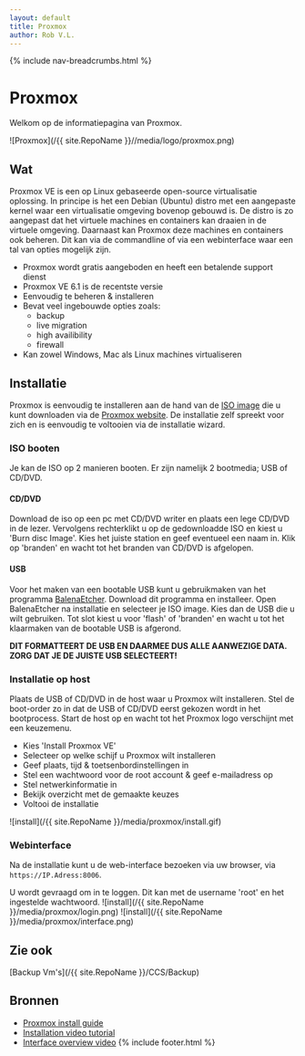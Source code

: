 ```yaml
---
layout: default
title: Proxmox
author: Rob V.L.
---
```


{% include nav-breadcrumbs.html %}



# Proxmox

Welkom op de informatiepagina van Proxmox.

![Proxmox](/{{ site.RepoName }}//media/logo/proxmox.png)

## Wat
Proxmox VE is een op Linux gebaseerde open-source virtualisatie oplossing. In principe is het een Debian (Ubuntu) distro met een aangepaste kernel waar een virtualisatie omgeving bovenop gebouwd is. De distro is zo aangepast dat het virtuele machines en containers kan draaien in de virtuele omgeving. Daarnaast kan Proxmox deze machines en containers ook beheren. Dit kan via de commandline of via een webinterface waar een tal van opties mogelijk zijn. 

* Proxmox wordt gratis aangeboden en heeft een betalende support dienst
* Proxmox VE 6.1 is de recentste versie
* Eenvoudig te beheren & installeren
* Bevat veel ingebouwde opties zoals: 
    * backup
    * live migration
    * high availibility
    * firewall
* Kan zowel Windows, Mac als Linux machines virtualiseren


## Installatie 
Proxmox is eenvoudig te installeren aan de hand van de [ISO image](https://www.proxmox.com/en/downloads/category/iso-images-pve) die u kunt downloaden via de [Proxmox website](https://www.proxmox.com/en/). De installatie zelf spreekt voor zich en is eenvoudig te voltooien via de installatie wizard.

### ISO booten
Je kan de ISO op 2 manieren booten. Er zijn namelijk 2 bootmedia; USB of CD/DVD.

#### CD/DVD
Download de iso op een pc met CD/DVD writer en plaats een lege CD/DVD in de lezer.
Vervolgens rechterklikt u op de gedownloadde ISO en kiest u 'Burn disc Image'. Kies het juiste station en geef eventueel een naam in.
Klik op 'branden' en wacht tot het branden van CD/DVD is afgelopen.

#### USB
Voor het maken van een bootable USB kunt u gebruikmaken van het programma [BalenaEtcher](https://www.balena.io/etcher/). Download dit programma en installeer.
Open BalenaEtcher na installatie en selecteer je ISO image. Kies dan de USB die u wilt gebruiken. Tot slot kiest u voor 'flash' of 'branden' en wacht u tot het klaarmaken van de bootable USB is afgerond.

__DIT FORMATTEERT DE USB EN DAARMEE DUS ALLE AANWEZIGE DATA. ZORG DAT JE DE JUISTE USB SELECTEERT!__

### Installatie op host
Plaats de USB of CD/DVD in de host waar u Proxmox wilt installeren. Stel de boot-order zo in dat de USB of CD/DVD eerst gekozen wordt in het bootprocess.
Start de host op en wacht tot het Proxmox logo verschijnt met een keuzemenu.
* Kies 'Install Proxmox VE'
* Selecteer op welke schijf u Proxmox wilt installeren
* Geef plaats, tijd & toetsenbordinstellingen in
* Stel een wachtwoord voor de root account & geef e-mailadress op
* Stel netwerkinformatie in
* Bekijk overzicht met de gemaakte keuzes
* Voltooi de installatie 

![install](/{{ site.RepoName }}/media/proxmox/install.gif)

### Webinterface
Na de installatie kunt u de web-interface bezoeken via uw browser, via ```https://IP.Adress:8006```.

U wordt gevraagd om in te loggen. Dit kan met de username 'root' en het ingestelde wachtwoord.
![install](/{{ site.RepoName }}/media/proxmox/login.png)
![install](/{{ site.RepoName }}/media/proxmox/interface.png)

## Zie ook
[Backup Vm's](/{{ site.RepoName }}/CCS/Backup)

## Bronnen 
* [Proxmox install guide](https://pve.proxmox.com/wiki/Installation)
* [Installation video tutorial](https://www.youtube.com/watch?v=I-e1_CTa4s0)
* [Interface overview video](https://www.youtube.com/watch?v=GHzMaTar0fw)
{% include footer.html %}
